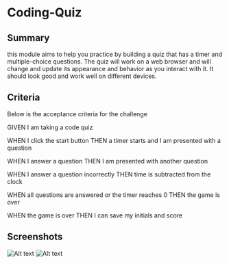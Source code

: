 # Coding-Quiz

## Summary
this module aims to help you practice by building a quiz that has a timer and multiple-choice questions. The quiz will work on a web browser and will change and update its appearance and behavior as you interact with it. It should look good and work well on different devices. 

## Criteria
Below is the acceptance criteria for the challenge

GIVEN I am taking a code quiz

WHEN I click the start button
THEN a timer starts and I am presented with a question

WHEN I answer a question
THEN I am presented with another question

WHEN I answer a question incorrectly
THEN time is subtracted from the clock

WHEN all questions are answered or the timer reaches 0
THEN the game is over

WHEN the game is over
THEN I can save my initials and score

## Screenshots    
![Alt text](<Screenshot 2023-10-02 225323.jpg>)
![Alt text](<Screenshot 2023-10-02 225409.jpg>)